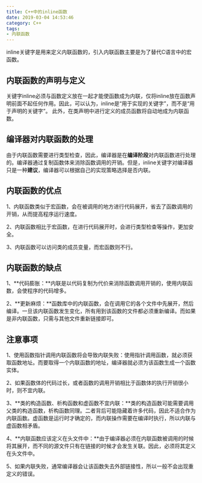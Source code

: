 ```yaml
---
title: C++中的inline函数
date: 2019-03-04 14:53:46
category: C++
tags: 
- 内联函数
---
```


inline关键字是用来定义内联函数的，引入内联函数主要是为了替代C语言中的宏函数。

## 内联函数的声明与定义

关键字inline必须与函数定义放在一起才能使函数成为内联，仅将inline放在函数声明前面不起任何作用。因此，可以认为，inline是“用于实现的关键字”，而不是“用于声明的关键字”。 此外，在类声明中进行定义的成员函数将自动地成为内联函数。

## 编译器对内联函数的处理

由于内联函数需要进行类型检查，因此，编译器是在**编译阶段**对内联函数进行处理的。编译器通过复制函数体来消除函数调用的开销。但是，inline关键字对编译器只是一种**建议**，编译器可以根据自己的实现策略选择是否内联。

## 内联函数的优点

1、内联函数类似于宏函数，会在被调用的地方进行代码展开，省去了函数调用的开销，从而提高程序运行速度。

2、内联函数相比于宏函数，在进行代码展开时，会进行类型检查等操作，更加安全。

3、内联函数可以访问类的成员变量，而宏函数则不行。

## 内联函数的缺点

1、**代码膨胀：**内联是以代码复制为代价来消除函数调用开销的，使用内联函数，会使程序的代码增多。

2、**更新麻烦：**函数库中的内联函数，会在调用它的各个文件中先展开，然后编译。一旦该内联函数发生变化，所有用到该函数的文件都必须重新编译。而如果是非内联函数，只需与其他文件重新链接即可。

## 注意事项

1、使用函数指针调用内联函数将会导致内联失败：使用指针调用函数，就必须获取函数地址。而要取得一个内联函数的地址，编译器就必须为该函数生成一个函数实体。

2、如果函数体的代码过长，或者函数的调用开销相比于函数体的执行开销很小时，则不宜内联。

3、**类的构造函数、析构函数和虚函数不宜内联：**类的构造函数可能需要调用父类的构造函数，析构函数同理。二者背后可能隐藏着许多代码，因此不适合作为内联函数。虚函数是运行时才确定的，而内联操作需要在编译时执行，所以内联与虚函数相矛盾。

4、**内联函数应该定义在头文件中：**由于编译器必须在内联函数被调用的时候将其展开，而不同的源文件只有在链接的时候才会发生关联。因此，必须将其定义在头文件中。

5、如果内联失败，通常编译器会让该函数失去外部链接性，所以一般不会出现重定义的错误。